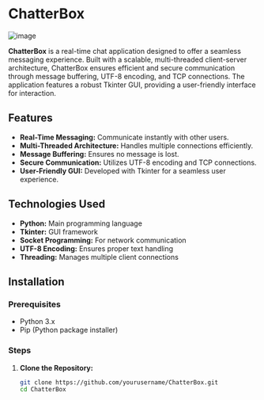# ChatterBox

![image](https://github.com/user-attachments/assets/b4f14db6-0cd3-410b-b274-dfa3f647a4e7)


**ChatterBox** is a real-time chat application designed to offer a seamless messaging experience. Built with a scalable, multi-threaded client-server architecture, ChatterBox ensures efficient and secure communication through message buffering, UTF-8 encoding, and TCP connections. The application features a robust Tkinter GUI, providing a user-friendly interface for interaction.

## Features

- **Real-Time Messaging:** Communicate instantly with other users.
- **Multi-Threaded Architecture:** Handles multiple connections efficiently.
- **Message Buffering:** Ensures no message is lost.
- **Secure Communication:** Utilizes UTF-8 encoding and TCP connections.
- **User-Friendly GUI:** Developed with Tkinter for a seamless user experience.

## Technologies Used

- **Python:** Main programming language
- **Tkinter:** GUI framework
- **Socket Programming:** For network communication
- **UTF-8 Encoding:** Ensures proper text handling
- **Threading:** Manages multiple client connections

## Installation

### Prerequisites

- Python 3.x
- Pip (Python package installer)

### Steps

1. **Clone the Repository:**
   ```bash
   git clone https://github.com/yourusername/ChatterBox.git
   cd ChatterBox

